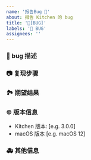 ```yaml
---
name: '报告Bug 🐛'
about: 报告 Kitchen 的 bug
title: '🐛[BUG]'
labels: '🐛 BUG'
assignees: ''
---
```


### 🐛 bug 描述

<!--
详细地描述 bug，让大家都能理解
-->

### 📷 复现步骤

<!--
清晰描述复现步骤，让别人也能看到问题
-->

### 🏞 期望结果

<!--
描述你原本期望看到的结果
-->

### © 版本信息

- Kitchen 版本: [e.g. 3.0.0]
- macOS 版本 [e.g. macOS 12]

### 🚑 其他信息

<!--
如截图等其他信息可以贴在这里
-->
